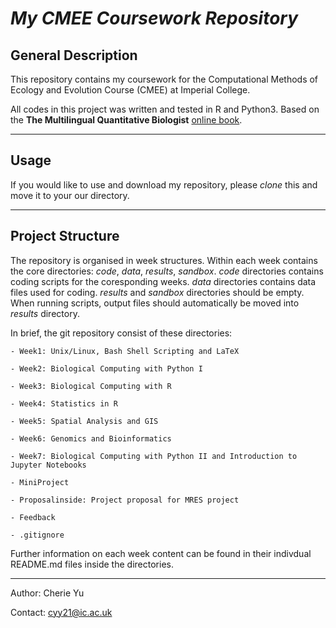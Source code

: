 # *My CMEE Coursework Repository*

## General Description
This repository contains my coursework for the Computational Methods of Ecology and Evolution Course (CMEE) at Imperial College. 

All codes in this project was written and tested in R and Python3. Based on the **The Multilingual Quantitative Biologist** [online book](https://mhasoba.github.io/TheMulQuaBio/intro.html). 

***
## Usage
If you would like to use and download my repository, please *clone* this and move it to your our directory. 

***
## Project Structure 
The repository is organised in week structures. Within each week contains the core directories: 
*code*, *data*, *results*, *sandbox*. *code* directories contains coding scripts for the coresponding weeks. *data* directories 
contains data files used for coding. *results* and *sandbox* directories should be empty. When running scripts, output files should 
automatically be moved into *results* directory. 

In brief, the git repository consist of these directories:

    - Week1: Unix/Linux, Bash Shell Scripting and LaTeX

    - Week2: Biological Computing with Python I

    - Week3: Biological Computing with R

    - Week4: Statistics in R 

    - Week5: Spatial Analysis and GIS

    - Week6: Genomics and Bioinformatics

    - Week7: Biological Computing with Python II and Introduction to Jupyter Notebooks

    - MiniProject

    - Proposalinside: Project proposal for MRES project 

    - Feedback

    - .gitignore 

Further information on each week content can be found in their indivdual README.md files inside the directories. 
***

Author: Cherie Yu

Contact: cyy21@ic.ac.uk